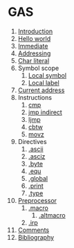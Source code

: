 # GAS

1.  [Introduction](introduction.md)
1.  [Hello world](hello_world.S)
1.  [Immediate](immediate.S)
1.  [Addressing](addressing.S)
1.  [Char literal](char_literal.S)
1.  Symbol scope
    1.  [Local symbol](local_symbol.S)
    1.  [Local label](local_label.S)
1.  [Current address](current_address.S)
1.  Instructions
    1. [cmp](cmp.S)
    1. [jmp indirect](jmp_indirect.S)
    1. [ljmp](ljmp.md)
    1. [cbtw](cbtw.S)
    1. [movz](movz.S)
1.  Directives
    1. [.ascii](ascii.S)
    1. [.asciz](asciz.S)
    1. [.byte](byte.S)
    1. [.equ](equ.S)
    1. [.global](.global.S)
    1. [.print](print.S)
    1. [.type](type.S)
1.  [Preprocessor](preprocessor.md)
    1.  [.macro](macro.S)
        1.  [.altmacro](altmacro.S)
    1.  [.irp](irp.S)
1.  [Comments](comments.md)
1.  [Bibliography](bibliogrpahy.md)
